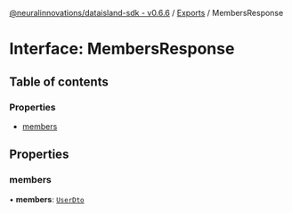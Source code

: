 [@neuralinnovations/dataisland-sdk - v0.6.6](../../README.md) / [Exports](../modules.md) / MembersResponse

# Interface: MembersResponse

## Table of contents

### Properties

- [members](MembersResponse.md#members)

## Properties

### members

• **members**: [`UserDto`](UserDto.md)
